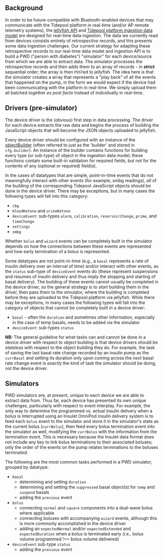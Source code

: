 ## Background

In order to be future-compatible with Bluetooth-enabled devices that may communicate with the Tidepool platform in real-time (and/or AP remote telemetry systems), the [jellyfish API](https://github.com/tidepool-org/jellyfish) and [Tidepool platform *ingestion* data model](http://developer.tidepool.io/data-model/v1/) are designed for real-time data ingestion. The data we currently read from devices consists entirely of *retrospective* records, and this presents some data ingestion challenges. Our current strategy for adapting these retrospective records to our real-time data model and ingestion API is to build a PWD ("person with diabetes") "simulator" for each device/source from which we are able to extract data. The simulator processes the retrospective records and then adds them to an array of records - in **strict** sequential order; the array is then `POST`ed to jellyfish. The idea here is that the simulator creates a array that represents a "play back" of all the events that happened on the pump, in the form we would expect if the device had been communicating with the platform in real-time. We simply upload them all batched together *ex post facto* instead of individually in real-time.

## Drivers (pre-simulator)

The device driver is the (obvious) first step in data processing. The driver for each device extracts the raw data and begins the process of building the JavaScript objects that will become the JSON objects uploaded to jellyfish.

Every device driver should be configured with an instance of the [objectBuilder](https://github.com/tidepool-org/uploader/blob/master/lib/objectBuilder.js) (often referred to just as the 'builder' and stored in `cfg.builder`). An instance of the builder contains functions for building every type (or sub-type) of object in the ingestion data model; these functions contain some built-in validation for required fields, but not for the contents of any (optional or required) field(s).

In the cases of datatypes that are simple, point-in-time events that do not meaningfully interact with other events (for example, smbg readings), *all* of the building of the corresponding Tidepool JavaScript objects should be done in the device driver. There may be exceptions, but in many cases the following types will fall into this category:

- `cbg`
- `bloodKetone` and `urineKetone`
- `deviceEvent`: sub-types `alarm`, `calibration`, `reservoirChange`, `prime`, and `timeChange`
- `settings`
- `smbg`

Whether `bolus` and `wizard` events can be completely built in the simulator depends on how the connections between these events are represented and how early termination of a bolus is represented.

Some datatypes are not point-in-time (e.g., a `basal` represents a rate of insulin delivery over an interval of time) and/or interact with other events, as the `status` sub-type of `deviceEvent` events do (these represent suspensions and resumes of insulin delivery and thus imply the stopping and starting of basal delivery). The building of these events cannot usually be completed in the device driver, so the general strategy is to *start* building them in the driver, then pass them to the simulator, where the building is completed before they are uploaded to the Tidepool platform via jellyfish. While there may be exceptions, in many cases the following types will fall into the category of objects that cannot be completely built in a device driver:

- `basal` - often the `duration` and sometimes other information, especially in the case of temp basals, needs to be added via the simulator
- `deviceEvent`: sub-types `status`

**NB:** The general guideline for what tasks can and cannot be done in a device driver with respect to object building is that device drivers should be *stateless* with respect to the object building they do. For example, the task of saving the last basal rate change recorded by an insulin pump as the `currBasal` and setting its duration only upon coming across the *next* basal rate change event is *exactly* the kind of task the simulator should be doing, not the device driver.

## Simulators

PWD simulators are, at present, unique to each device we are able to extract data from. Thus far, each device has presented its own unique challenges, particularly with respect to event interplay. For example, the only way to determine the programmed vs. actual insulin delivery when a bolus is interrupted using an Insulet OmniPod insulin delivery system is to feed each `bolus` event to the simulator and store it in the simulator's state as the current bolus (`currBolus`), then feed every bolus termination event into the simulator as well, modifying the `currBolus` with the information from the termination event. This is necessary because the Insulet data format does not include any key to link bolus terminations to their associated boluses; only the order of the events on the pump relates terminations to the boluses terminated.

The following are the most common tasks performed in a PWD simulator, grouped by datatype:

- `basal`
   + determining and setting `duration`
   + determining and setting the `suppressed` basal object(s) for `temp` and `suspend` basals
   + adding the `previous` event
- `bolus`
   + connecting `normal` and `square` components into a dual-wave bolus where applicable
   + connecting boluses with accompanying `wizard` events, although this is more commonly accomplished in the device driver
   + adding an `expectedNormal` and/or `expectedExtended` and `expectedDuration` when a bolus is terminated early (i.e., bolus volume programmed !== bolus volume delivered)
- `deviceEvent` sub-type `status`
   + adding the `previous` event
